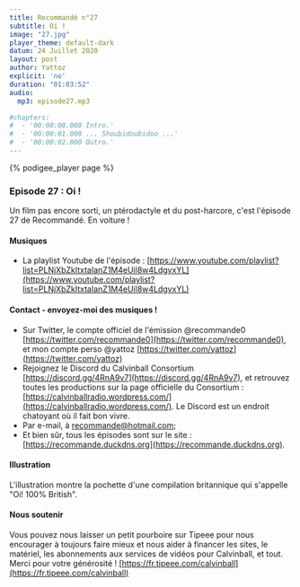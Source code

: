 ```yaml
---
title: Recommandé n°27
subtitle: Oi !
image: "27.jpg"
player_theme: default-dark
datum: 24 Juillet 2020
layout: post
author: Yattoz
explicit: 'no'
duration: "01:03:52"
audio:
  mp3: episode27.mp3

#chapters:
#  - '00:00:00.000 Intro.'
#  - '00:00:01.000 ... Shoubidoubidoo ...'
#  - '00:00:02.000 Outro.'
---
```


{% podigee_player page %}

### Episode 27 : Oi !

Un film pas encore sorti, un ptérodactyle et du post-harcore, c'est l'épisode 27 de Recommandé. En voiture !

#### Musiques

  * La playlist Youtube de l'épisode : [https://www.youtube.com/playlist?list=PLNjXbZkItxtaIanZ1M4eUil8w4LdgvxYL](https://www.youtube.com/playlist?list=PLNjXbZkItxtaIanZ1M4eUil8w4LdgvxYL)


#### Contact - envoyez-moi des musiques !

- Sur Twitter, le compte officiel de l'émission @recommande0 [https://twitter.com/recommande0](https://twitter.com/recommande0), et mon compte perso @yattoz [https://twitter.com/yattoz](https://twitter.com/yattoz)
- Rejoignez le Discord du Calvinball Consortium [https://discord.gg/4RnA9v7](https://discord.gg/4RnA9v7), et retrouvez toutes les productions sur la page officielle du Consortium : [https://calvinballradio.wordpress.com/](https://calvinballradio.wordpress.com/). Le Discord est un endroit chatoyant où il fait bon vivre.
- Par e-mail, à recommande@hotmail.com;
- Et bien sûr, tous les épisodes sont sur le site : [https://recommande.duckdns.org](https://recommande.duckdns.org).


#### Illustration

L'illustration montre la pochette d'une compilation britannique qui s'appelle "Oi! 100% British".

#### Nous soutenir 

Vous pouvez nous laisser un petit pourboire sur Tipeee pour nous encourager à toujours faire mieux et nous aider à financer les sites, le matériel, les abonnements aux services de vidéos pour Calvinball, et tout. Merci pour votre générosité ! [https://fr.tipeee.com/calvinball](https://fr.tipeee.com/calvinball)

